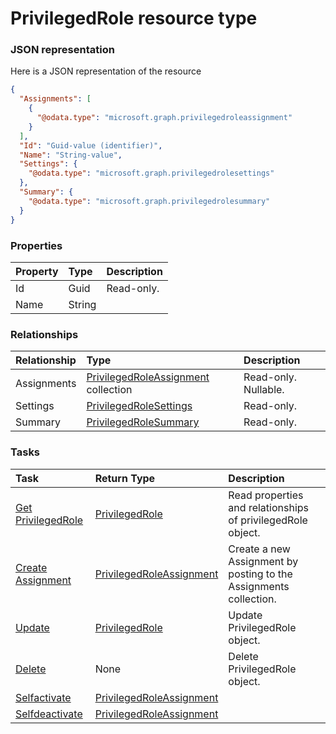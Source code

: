 # PrivilegedRole resource type



### JSON representation

Here is a JSON representation of the resource

<!-- {
  "blockType": "resource",
  "optionalProperties": [
    "Assignments",
    "Settings",
    "Summary"
  ],
  "@odata.type": "microsoft.graph.privilegedrole"
}-->

```json
{
  "Assignments": [
    {
      "@odata.type": "microsoft.graph.privilegedroleassignment"
    }
  ],
  "Id": "Guid-value (identifier)",
  "Name": "String-value",
  "Settings": {
    "@odata.type": "microsoft.graph.privilegedrolesettings"
  },
  "Summary": {
    "@odata.type": "microsoft.graph.privilegedrolesummary"
  }
}

```
### Properties
| Property	   | Type	|Description|
|:---------------|:--------|:----------|
|Id|Guid| Read-only.|
|Name|String||

### Relationships
| Relationship | Type	|Description|
|:---------------|:--------|:----------|
|Assignments|[PrivilegedRoleAssignment](privilegedroleassignment.md) collection| Read-only. Nullable.|
|Settings|[PrivilegedRoleSettings](privilegedrolesettings.md)| Read-only.|
|Summary|[PrivilegedRoleSummary](privilegedrolesummary.md)| Read-only.|

### Tasks

| Task		   | Return Type	|Description|
|:---------------|:--------|:----------|
|[Get PrivilegedRole](../api/privilegedrole_get.md) | [PrivilegedRole](privilegedrole.md) |Read properties and relationships of privilegedRole object.|
|[Create Assignment](../api/privilegedrole_post_assignments.md) |[PrivilegedRoleAssignment](privilegedroleassignment.md)| Create a new Assignment by posting to the Assignments collection.|
|[Update](../api/privilegedrole_update.md) | [PrivilegedRole](privilegedrole.md)	|Update PrivilegedRole object. |
|[Delete](../api/privilegedrole_delete.md) | None |Delete PrivilegedRole object. |
|[Selfactivate](../api/privilegedrole_selfactivate.md)|[PrivilegedRoleAssignment](privilegedroleassignment.md)||
|[Selfdeactivate](../api/privilegedrole_selfdeactivate.md)|[PrivilegedRoleAssignment](privilegedroleassignment.md)||

<!-- uuid: 6e36d842-5b4f-4d08-b020-953392a9a310
2015-10-19 10:21:31 UTC -->
<!-- {
  "type": "#page.annotation",
  "description": "PrivilegedRole resource",
  "keywords": "",
  "section": "documentation",
  "tocPath": ""
}-->